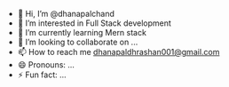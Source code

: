 - 👋 Hi, I’m @dhanapalchand
- 👀 I’m interested in Full Stack development
- 🌱 I’m currently learning Mern stack
- 💞️ I’m looking to collaborate on ...
- 📫 How to reach me dhanapaldhrashan001@gmail.com
- 😄 Pronouns: ...
- ⚡ Fun fact: ...

<!---
dhanapalchand/dhanapalchand is a ✨ special ✨ repository because its `README.md` (this file) appears on your GitHub profile.
You can click the Preview link to take a look at your changes.
--->
